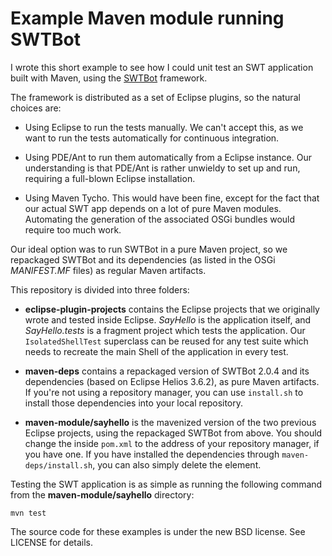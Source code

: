Example Maven module running SWTBot
===================================

I wrote this short example to see how I could unit test an SWT application built with Maven, using the [SWTBot](http://swtbot.com/) framework.

The framework is distributed as a set of Eclipse plugins, so the natural choices are:

* Using Eclipse to run the tests manually. We can't accept this, as we want to run the tests automatically for continuous integration.

* Using PDE/Ant to run them automatically from a Eclipse instance. Our understanding is that PDE/Ant is rather unwieldy to set up and run, requiring a full-blown Eclipse installation.

* Using Maven Tycho. This would have been fine, except for the fact that our actual SWT app depends on a lot of pure Maven modules. Automating the generation of the associated OSGi bundles would require too much work.

Our ideal option was to run SWTBot in a pure Maven project, so we repackaged SWTBot and its dependencies (as listed in the OSGi *MANIFEST.MF* files) as regular Maven artifacts.

This repository is divided into three folders:

* **eclipse-plugin-projects** contains the Eclipse projects that we originally wrote and tested inside Eclipse. *SayHello* is the application itself, and *SayHello.tests* is a fragment project which tests the application. Our `IsolatedShellTest` superclass can be reused for any test suite which needs to recreate the main Shell of the application in every test.

* **maven-deps** contains a repackaged version of SWTBot 2.0.4 and its dependencies (based on Eclipse Helios 3.6.2), as pure Maven artifacts. If you're not using a repository manager, you can use `install.sh` to install those dependencies into your local repository.

* **maven-module/sayhello** is the mavenized version of the two previous Eclipse projects, using the repackaged SWTBot from above. You should change the <repository> inside `pom.xml` to the address of your repository manager, if you have one. If you have installed the dependencies through `maven-deps/install.sh`, you can also simply delete the <repositories> element.

Testing the SWT application is as simple as running the following command from the **maven-module/sayhello** directory:

    mvn test

The source code for these examples is under the new BSD license. See LICENSE for details.

